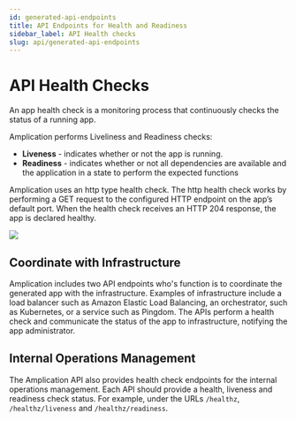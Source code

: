 ```yaml
---
id: generated-api-endpoints
title: API Endpoints for Health and Readiness
sidebar_label: API Health checks
slug: api/generated-api-endpoints
---
```


# API Health Checks

An app health check is a monitoring process that continuously checks the status of a running app.

Amplication performs Liveliness and Readiness checks:

- **Liveness** -  indicates whether or not the app is running.
- **Readiness** - indicates whether or not all dependencies are available and the application in a state to perform the expected functions


Amplication uses an http type health check. The http health check works by performing a GET request to the configured HTTP endpoint on the app’s default port. When the health check receives an HTTP 204 response, the app is declared healthy.

![](../api/assets/161983060-f7f2982a-9a78-47bb-baac-c4fe274e0f3c.png)

## Coordinate with Infrastructure

Amplication includes two API endpoints who's function is to coordinate the generated app with the infrastructure. Examples of infrastructure include a load balancer such as Amazon Elastic Load Balancing, an orchestrator, such as Kubernetes, or a service such as Pingdom.
The APIs perform a health check and communicate the  status of the app to  infrastructure, notifying the app administrator. 


## Internal Operations Management 

The Amplication API also  provides health check endpoints for the internal operations management.
Each API should provide a health, liveness and readiness check status.
For example, under the URLs `/healthz`, `/healthz/liveness` and `/healthz/readiness`. 




